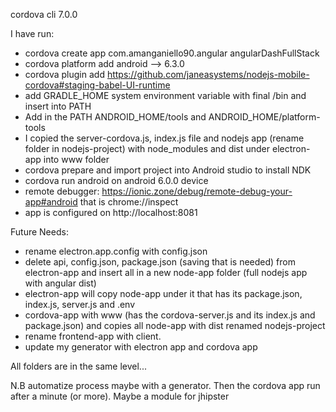 cordova cli 7.0.0

I have run:
- cordova create app com.amanganiello90.angular angularDashFullStack
- cordova platform add android --> 6.3.0
- cordova plugin add https://github.com/janeasystems/nodejs-mobile-cordova#staging-babel-UI-runtime
- add GRADLE_HOME system environment variable with final /bin and insert into PATH
- Add in the PATH ANDROID_HOME/tools and ANDROID_HOME/platform-tools
- I copied the server-cordova.js, index.js file and nodejs app (rename folder in nodejs-project) with node_modules and dist under electron-app into www folder
- cordova prepare and import project into Android studio to install NDK
- cordova run android on android 6.0.0 device
- remote debugger: https://ionic.zone/debug/remote-debug-your-app#android that is chrome://inspect 
- app is configured on http://localhost:8081


Future Needs:


- rename electron.app.config with config.json
- delete api, config.json, package.json (saving that is needed) from electron-app and insert all in a new node-app folder (full nodejs app with angular dist)
- electron-app will copy node-app under it that has its package.json, index.js, server.js and .env
- cordova-app with www (has the cordova-server.js and its index.js and package.json) and copies all node-app with dist renamed nodejs-project
- rename frontend-app with client.
- update my generator with electron app and cordova app

All folders are in the same level... 

N.B automatize process maybe with a generator. Then the cordova app run after a minute (or more). Maybe a module for jhipster